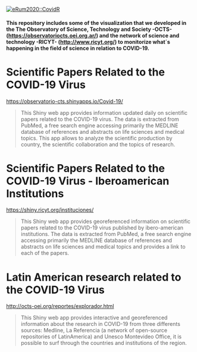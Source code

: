 [![eRum2020::CovidR](https://badgen.net/https/runkit.io/erum2020-covidr/badge/branches/master/sokil-papers-covid19?cache=300)](https://milano-r.github.io/erum2020-covidr-contest/sokil-papers-covid19.html)

#### This repository includes some of the visualization that we developed in the The Observatory of Science, Technology and Society -OCTS- (https://observatoriocts.oei.org.ar/) and the network of science and technology -RICYT- (http://www.ricyt.org/) to monitorize what´s happening in the field of science in relation to COVID-19.


# Scientific Papers Related to the COVID-19 Virus
https://observatorio-cts.shinyapps.io/Covid-19/

> This Shiny web app provides information updated daily on scientific papers related to the COVID-19 virus. The data is extracted from PubMed, a free search engine accessing primarily the MEDLINE database of references and abstracts on life sciences and medical topics. This app allows to analyze the scientific production by country, the scientific collaboration and the topics of research.


# Scientific Papers Related to the COVID-19 Virus - Iberoamerican Institutions
https://shiny.ricyt.org/instituciones/

> This Shiny web app provides georeferenced information on scientific papers related to the COVID-19 virus published by ibero-american institutions. The data is extracted from PubMed, a free search engine accessing primarily the MEDLINE database of references and abstracts on life sciences and medical topics and provides a link to each of the papers. 


# Latin American research related to the COVID-19 Virus 
http://octs-oei.org/reportes/explorador.html

> This Shiny web app provides interactive and georeferenced information about the research in COVID-19 from three differents sources: Medline, La Referencia (a network of open-source repositories of LatinAmerica) and Unesco Montevideo Office, it is possible to surf through the countries and institutions of the region.




